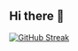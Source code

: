 ## Hi there 👋


[![GitHub Streak](https://streak-stats.demolab.com?user=DigitumDei&theme=dark&mode=weekly)](https://git.io/streak-stats)
